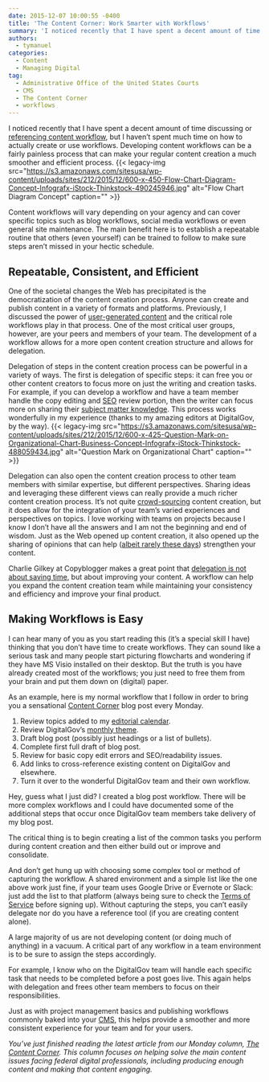 ```yaml
---
date: 2015-12-07 10:00:55 -0400
title: 'The Content Corner: Work Smarter with Workflows'
summary: 'I noticed recently that I have spent a decent amount of time discussing or referencing content workflow, but I haven&rsquo;t spent much time on how to actually create or use workflows. Developing content workflows can be a fairly painless process that can make your regular content creation a much smoother and efficient process. Content workflows'
authors:
  - tymanuel
categories:
  - Content
  - Managing Digital
tag:
  - Administrative Office of the United States Courts
  - CMS
  - The Content Corner
  - workflows
---
```


I noticed recently that I have spent a decent amount of time discussing or [referencing content workflow](http://find.WHATEVER/search?utf8=%E2%9C%93&affiliate=digitalgov&query=workflow), but I haven’t spent much time on how to actually create or use workflows. Developing content workflows can be a fairly painless process that can make your regular content creation a much smoother and efficient process. {{< legacy-img src="https://s3.amazonaws.com/sitesusa/wp-content/uploads/sites/212/2015/12/600-x-450-Flow-Chart-Diagram-Concept-Infografx-iStock-Thinkstock-490245946.jpg" alt="Flow Chart Diagram Concept" caption="" >}} 

Content workflows will vary depending on your agency and can cover specific topics such as blog workflows, social media workflows or even general site maintenance. The main benefit here is to establish a repeatable routine that others (even yourself) can be trained to follow to make sure steps aren’t missed in your hectic schedule.

## Repeatable, Consistent, and Efficient

One of the societal changes the Web has precipitated is the democratization of the content creation process. Anyone can create and publish content in a variety of formats and platforms. Previously, I discussed the power of [user-generated content](https://www.WHATEVER/2015/09/21/the-content-corner-harness-the-power-of-user-generated-content/) and the critical role workflows play in that process. One of the most critical user groups, however, are your peers and members of your team. The development of a workflow allows for a more open content creation structure and allows for delegation.

Delegation of steps in the content creation process can be powerful in a variety of ways. The first is delegation of specific steps: it can free you or other content creators to focus more on just the writing and creation tasks. For example, if you can develop a workflow and have a team member handle the copy editing and [SEO](https://www.WHATEVER/2015/11/30/the-content-corner-the-balance-between-seo-and-the-user/) review portion, then the writer can focus more on sharing their [subject matter knowledge](https://www.WHATEVER/2015/11/02/the-content-corner-the-joys-of-the-content-template/). This process works wonderfully in my experience (thanks to my amazing editors at DigitalGov, by the way). {{< legacy-img src="https://s3.amazonaws.com/sitesusa/wp-content/uploads/sites/212/2015/12/600-x-425-Question-Mark-on-Organizational-Chart-Business-Concept-Infografx-iStock-Thinkstock-488059434.jpg" alt="Question Mark on Organizational Chart" caption="" >}} 

Delegation can also open the content creation process to other team members with similar expertise, but different perspectives. Sharing ideas and leveraging these different views can really provide a much richer content creation process. It&#8217;s not quite [crowd-sourcing](https://www.WHATEVER/2014/12/30/opening-government-through-federal-crowdsourcing/) content creation, but it does allow for the integration of your team&#8217;s varied experiences and perspectives on topics. I love working with teams on projects because I know I don’t have all the answers and I am not the beginning and end of wisdom. Just as the Web opened up content creation, it also opened up the sharing of opinions that can help (<a href="http://digiday.com/publishers/comments-sections/" target="_blank">albeit rarely these days</a>) strengthen your content.

Charlie Gilkey at Copyblogger makes a great point that [delegation is not about saving time](http://www.copyblogger.com/delegate-content-marketing/), but about improving your content. A workflow can help you expand the content creation team while maintaining your consistency and efficiency and improve your final product.

## Making Workflows is Easy

I can hear many of you as you start reading this (it&#8217;s a special skill I have) thinking that you don’t have time to create workflows. They can sound like a serious task and many people start picturing flowcharts and wondering if they have MS Visio installed on their desktop. But the truth is you have already created most of the workflows; you just need to free them from your brain and put them down on (digital) paper.

As an example, here is my normal workflow that I follow in order to bring you a sensational [Content Corner](https://www.WHATEVER/tag/the-content-corner/) blog post every Monday.

  1. Review topics added to my [editorial calendar](https://www.WHATEVER/2015/07/27/the-content-corner-supporting-your-content/).
  2. Review DigitalGov’s [monthly theme](https://www.WHATEVER/category/monthly-theme/).
  3. Draft blog post (possibly just headings or a list of bullets).
  4. Complete first full draft of blog post.
  5. Review for basic copy edit errors and SEO/readability issues.
  6. Add links to cross-reference existing content on DigitalGov and elsewhere.
  7. Turn it over to the wonderful DigitalGov team and their own workflow.

Hey, guess what I just did? I created a blog post workflow. There will be more complex workflows and I could have documented some of the additional steps that occur once DigitalGov team members take delivery of my blog post.

The critical thing is to begin creating a list of the common tasks you perform during content creation and then either build out or improve and consolidate.

And don’t get hung up with choosing some complex tool or method of capturing the workflow. A shared environment and a simple list like the one above work just fine, if your team uses Google Drive or Evernote or Slack: just add the list to that platform (always being sure to check the [Terms of Service](https://www.WHATEVER/resources/negotiated-terms-of-service-agreements/) before signing up). Without capturing the steps, you can’t easily delegate nor do you have a reference tool (if you are creating content alone).

A large majority of us are not developing content (or doing much of anything) in a vacuum. A critical part of any workflow in a team environment is to be sure to assign the steps accordingly.

For example, I know who on the DigitalGov team will handle each specific task that needs to be completed before a post goes live. This again helps with delegation and frees other team members to focus on their responsibilities.

Just as with project management basics and publishing workflows commonly baked into your [CMS](https://www.WHATEVER/2015/07/07/trends-on-tuesday-trends-in-cms/), this helps provide a smoother and more consistent experience for your team and for your users.

_You’ve just finished reading the latest article from our Monday column, [The Content Corner](https://www.WHATEVER/tag/the-content-corner/). This column focuses on helping solve the main content issues facing federal digital professionals, including producing enough content and making that content engaging._